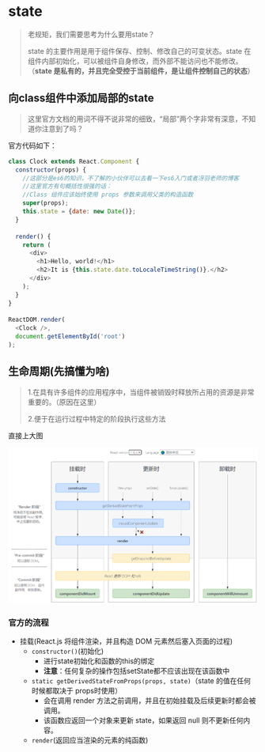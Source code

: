 # state

> 老规矩，我们需要思考为什么要用state？
> 
> state 的主要作用是用于组件保存、控制、修改自己的可变状态。state 在组件内部初始化，可以被组件自身修改，而外部不能访问也不能修改。（**state 是私有的，并且完全受控于当前组件，是让组件控制自己的状态**）

## 向class组件中添加**局部**的state

> 这里官方文档的用词不得不说非常的细致，“局部”两个字非常有深意，不知道你注意到了吗？

官方代码如下：

```javascript
class Clock extends React.Component {
  constructor(props) {
    //这部分是es6的知识，不了解的小伙伴可以去看一下es6入门或者冴羽老师的博客
    //这里官方有句概括性很强的话：
    //Class 组件应该始终使用 props 参数来调用父类的构造函数
    super(props);
    this.state = {date: new Date()};
  }

  render() {
    return (
      <div>
        <h1>Hello, world!</h1>
        <h2>It is {this.state.date.toLocaleTimeString()}.</h2>
      </div>
    );
  }
}

ReactDOM.render(
  <Clock />,
  document.getElementById('root')
);
```

## 生命周期(先搞懂为啥)

> 1.在具有许多组件的应用程序中，当组件被销毁时释放所占用的资源是非常重要的。（原因在这里）
> 
> 2.便于在运行过程中特定的阶段执行这些方法

直接上大图

![生命周期图](../../public/img/Lifecycle.png)

### 官方的流程

- 挂载(React.js 将组件渲染，并且构造 DOM 元素然后塞入页面的过程)
  - `constructor()`(初始化)
    - 进行state初始化和函数的this的绑定
    - **注意**：任何复杂的操作包括setState都不应该出现在该函数中
  - `static getDerivedStateFromProps(props, state)`（state 的值在任何时候都取决于 props时使用）
    - 会在调用 render 方法之前调用，并且在初始挂载及后续更新时都会被调用。
    - 该函数应返回一个对象来更新 state，如果返回 null 则不更新任何内容。
  - `render`(返回应当渲染的元素的纯函数)